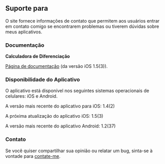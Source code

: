 ## Suporte para

O site fornece informações de contato que permitem aos usuários entrar em contato comigo se encontrarem problemas ou tiverem dúvidas sobre meus aplicativos.

### Documentação

**Calculadora de Diferenciação**

[Página de documentação](https://www.taketechease.com/differentiation/differentiation-calculator-pt.html) (da versão iOS 1.5(3)).
  
### Disponibilidade do Aplicativo

O aplicativo está disponível nos seguintes sistemas operacionais de celulares: iOS e Android.

A versão mais recente do aplicativo para iOS: 1.4(2)
  
A próxima atualização do aplicativo iOS: 1.5(3)
  
A versão mais recente do aplicativo Android: 1.2(37)
  
### Contato

Se você quiser compartilhar sua opinião ou relatar um bug, sinta-se à vontade para [contate-me](mailto:i.d.kosinska@gmail.com).
